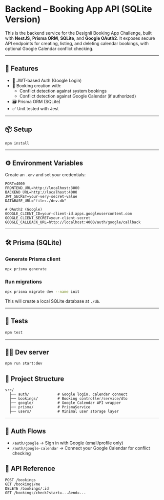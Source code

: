 # Backend – Booking App API (SQLite Version)

This is the backend service for the Designli Booking App Challenge, built with **NestJS**, **Prisma ORM**, **SQLite**, and **Google OAuth2**. It exposes secure API endpoints for creating, listing, and deleting calendar bookings, with optional Google Calendar conflict checking.

---

## 🚀 Features

- 🔐 JWT-based Auth (Google Login)
- 📅 Booking creation with:
  - Conflict detection against system bookings
  - Conflict detection against Google Calendar (if authorized)
- 🗃️ Prisma ORM (SQLite)
- ✅ Unit tested with Jest

---

## 📦 Setup

```bash
npm install
```

---

## ⚙️ Environment Variables

Create an `.env` and set your credentials:

```env
PORT=4000
FRONTEND_URL=http://localhost:3000
BACKEND_URL=http://localhost:4000
JWT_SECRET=your-very-secret-value
DATABASE_URL="file:./dev.db"

# OAuth2 (Google)
GOOGLE_CLIENT_ID=your-client-id.apps.googleusercontent.com
GOOGLE_CLIENT_SECRET=your-client-secret
GOOGLE_CALLBACK_URL=http://localhost:4000/auth/google/callback
```

---

## 🛠️ Prisma (SQLite)

### Generate Prisma client

```bash
npx prisma generate
```

### Run migrations

```bash
npx prisma migrate dev --name init
```

This will create a local SQLite database at `./db`.

---

## 🧪 Tests

```bash
npm test
```

---

## 🧑‍💻 Dev server

```bash
npm run start:dev
```

## 📂 Project Structure

```
src/
  ├── auth/             # Google login, calendar connect
  ├── bookings/         # Booking controller/service/dto
  ├── google/           # Google Calendar API wrapper
  ├── prisma/           # PrismaService
  ├── users/            # Minimal user storage layer
```
---

## 🔁 Auth Flows

- `/auth/google` → Sign in with Google (email/profile only)
- `/auth/google-calendar` → Connect your Google Calendar for conflict checking


## 🧩 API Reference

```
POST /bookings
GET /bookings/me
DELETE /bookings/:id
GET /bookings/check?start=...&end=...
```